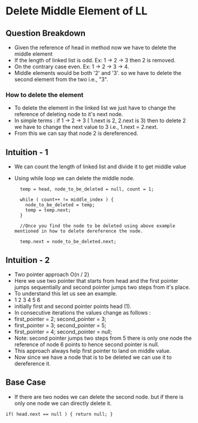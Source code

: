 # Delete Middle Element of LL

## Question Breakdown
- Given the reference of head in method now we have to delete the middle element
- If the length of linked list is odd. Ex: 1 -> 2 -> 3 then 2 is removed.
- On the contrary case even. Ex: 1 -> 2 -> 3 -> 4. 
- Middle elements would be both '2' and '3'. so we have to delete the second element from the two i.e., "3".

### How to delete the element
- To delete the element in the linked list we just have to change the reference of deleting node to it's next node.
- In simple terms : if 1 -> 2 -> 3 ( 1.next is 2, 2.next is 3) then to delete 2 we have to change the next value to 3 i.e., 1.next = 2.next.
- From this we can say that node 2 is dereferenced.

## Intuition - 1
- We can count the length of linked list and divide it to get middle value 
- Using while loop we can delete the middle node.

        temp = head, node_to_be_deleted = null, count = 1;
  
        while ( count++ != middle_index ) {
          node_to_be_deleted = temp;
          temp = temp.next;
        }
  
        //Once you find the node to be deleted using above example mentioned in how to delete dereference the node.
  
        temp.next = node_to_be_deleted.next;

## Intuition - 2
- Two pointer approach O(n / 2)
- Here we use two pointer that starts from head and the first pointer jumps sequentially and second pointer jumps two steps from it's place.
- To understand this let us see an example.
- 1 2 3 4 5 6
- initially first and second pointer points head (1).
- In consecutive iterations the values change as follows :
- first_pointer = 2;    second_pointer = 3;
- first_pointer = 3;    second_pointer = 5;
- first_pointer = 4;    second_pointer = null;
- Note: second pointer jumps two steps from 5 there is only one node the reference of node 6 points to hence second pointer is null.
- This approach always help first pointer to land on middle value.
- Now since we have a node that is to be deleted we can use it to dereference it.

## Base Case
- If there are two nodes we can delete the second node. but if there is only one node we can directly delete it.

`` if( head.next == null ) { return null; } ``
